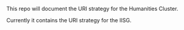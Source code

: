 This repo will document the URI strategy for the Humanities Cluster.

Currently it contains the URI strategy for the IISG.
